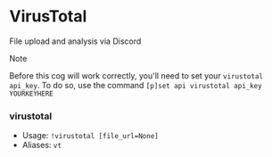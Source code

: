 # VirusTotal 
File upload and analysis via Discord

> [!NOTE]
> Before this cog will work correctly, you'll need to set your `virustotal` `api_key`.
> To do so, use the command `[p]set api virustotal api_key YOURKEYHERE`

### virustotal
 - Usage: `!virustotal [file_url=None] `
 - Aliases: `vt`